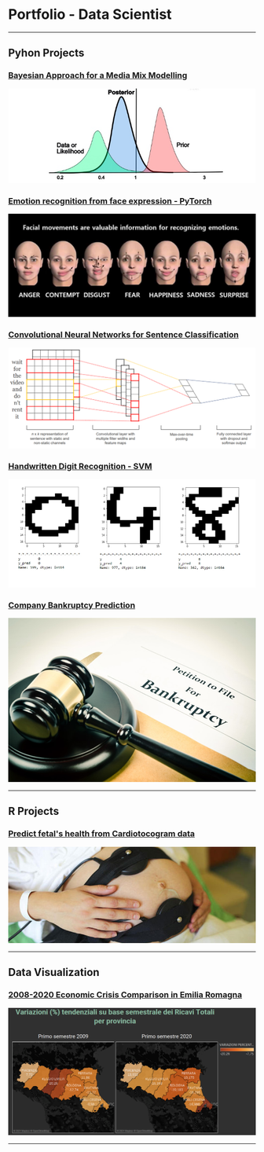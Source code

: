 # Portfolio - Data Scientist
---

## Pyhon Projects

### [Bayesian Approach for a Media Mix Modelling](https://github.com/gobrac/Portfolio/blob/3225358eef51e25623e881e09a5ed8443df3d750/Projects/MMM_Main_expo_sim_beta+scale.ipynb)
<img src="images/baye.jpg?raw=true"/>

### [Emotion recognition from face expression - PyTorch](https://github.com/gobrac/Portfolio/blob/261d470600dc73b718c76b51ba3671825c13d78f/Projects/Project-Hands_on_Labs.ipynb)
<img src="images/face.jpeg?raw=true"/>

### [Convolutional Neural Networks for Sentence Classification](https://github.com/gobrac/Portfolio/blob/57dcc0361ae2575ffb81ecf5359cd34c0d75ec34/Projects/Text_Mining_and_NLP_Prof_Marinai.ipynb)
<img src="images/CNN.png?raw=true"/>

### [Handwritten Digit Recognition - SVM](https://github.com/gobrac/Portfolio/blob/9e3b7128237d4a12e1f3f93b267c3fc19bf3fbfc/Projects/Semi_supervised_Learning-Vision.ipynb)
<img src="images/digit.jpg?raw=true"/>

### [Company Bankruptcy Prediction](https://github.com/gobrac/Portfolio/blob/546241ccc289fb2e08e42180c42cae10478f16bb/Projects/Statistical%20Learning%20-%20Prof.%20Gottard.ipynb)
<img src="images/bankrupt.jpg?raw=true"/>


---

## R Projects 

### [Predict fetal's health from Cardiotocogram data](https://github.com/gobrac/Portfolio/blob/2f65017dc852fa4033fa290bc1723496a040696c/Projects/Analytics%20in%20economics%20and%20business%20_Project.ipynb)
<img src="images/Cardiotocografia.jpg?raw=true"/>


---

## Data Visualization

### [2008-2020 Economic Crisis Comparison in Emilia Romagna](https://public.tableau.com/profile/re.lab#!/vizhome/TrendER-CNAHUB4_0_16069863084400/WebPage)
<img src="images/table.png?raw=true"/>

---




